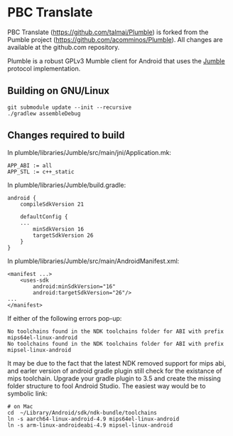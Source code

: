 PBC Translate
=======

PBC Translate (https://github.com/talmai/Plumble) is forked from the Pumble project
(https://github.com/acomminos/Plumble). All changes are available at the github.com repository.

Plumble is a robust GPLv3 Mumble client for Android that uses the [Jumble](https://github.com/Morlunk/Jumble)
protocol implementation.

Building on GNU/Linux
---------------------
    git submodule update --init --recursive
    ./gradlew assembleDebug

Changes required to build
---------------------
In plumble/libraries/Jumble/src/main/jni/Application.mk:

```
APP_ABI := all
APP_STL := c++_static
```

In plumble/libraries/Jumble/build.gradle:

```
android {
    compileSdkVersion 21

    defaultConfig {
    ...
        minSdkVersion 16
        targetSdkVersion 26
    }
}
```

In plumble/libraries/Jumble/src/main/AndroidManifest.xml:

```
<manifest ...>
    <uses-sdk
        android:minSdkVersion="16"
        android:targetSdkVersion="26"/>
...
</manifest>
```

If either of the following errors pop-up:

```
No toolchains found in the NDK toolchains folder for ABI with prefix mips64el-linux-android
No toolchains found in the NDK toolchains folder for ABI with prefix mipsel-linux-android
```

It may be due to the fact that the latest NDK removed support for mips abi,
and earler version of android gradle plugin still check for the existance of mips toolchain. Upgrade your gradle plugin to 3.5
and create the missing folder structure to fool Android Studio. The easiest way would be to symbolic link:

```
# on Mac
cd  ~/Library/Android/sdk/ndk-bundle/toolchains
ln -s aarch64-linux-android-4.9 mips64el-linux-android
ln -s arm-linux-androideabi-4.9 mipsel-linux-android
```